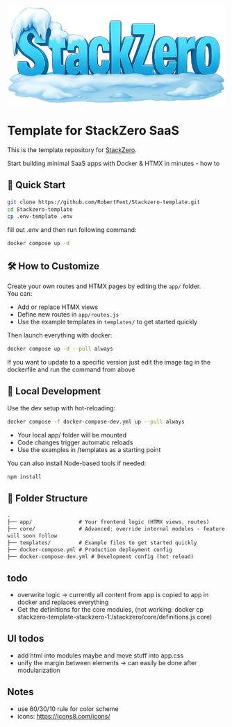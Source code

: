 ![StackZero Frozen Icon](stackzero.png)

# Template for StackZero SaaS

This is the template repository for [StackZero](https://github.com/RobertFent/StackZero).<br>

Start building minimal SaaS apps with Docker & HTMX in minutes - how to

## 🚀 Quick Start

```bash
git clone https://github.com/RobertFent/Stackzero-template.git
cd Stackzero-template
cp .env-template .env
```

fill out .env and then run following command:

```bash
docker compose up -d
```

## 🛠️ How to Customize

Create your own routes and HTMX pages by editing the `app/` folder.<br>
You can:

-   Add or replace HTMX views
-   Define new routes in `app/routes.js`
-   Use the example templates in `templates/` to get started quickly

Then launch everything with docker:

```bash
docker compose up -d --pull always
```

If you want to update to a specific version just edit the image tag in the dockerfile and run the command from above

## 🧪 Local Development

Use the dev setup with hot-reloading:

```bash
docker compose -f docker-compose-dev.yml up --pull always
```

-   Your local app/ folder will be mounted
-   Code changes trigger automatic reloads
-   Use the examples in /templates as a starting point

You can also install Node-based tools if needed:

```bash
npm install
```

## 📁 Folder Structure

```
.
├── app/               # Your frontend logic (HTMX views, routes)
├── core/              # Advanced: override internal modules - feature will soon follow
├── templates/         # Example files to get started quickly
├── docker-compose.yml # Production deployment config
├── docker-compose-dev.yml # Development config (hot reload)
```

## todo

-   overwrite logic -> currently all content from app is copied to app in docker and replaces everything
-   Get the definitions for the core modules, (not working: docker cp stackzero-template-stackzero-1:/stackzero/core/definitions.js core)

## UI todos

-   add html into modules maybe and move stuff into app.css
-   unify the margin between elements -> can easily be done after modularization

## Notes

-   use 60/30/10 rule for color scheme
-   icons: https://icons8.com/icons/
